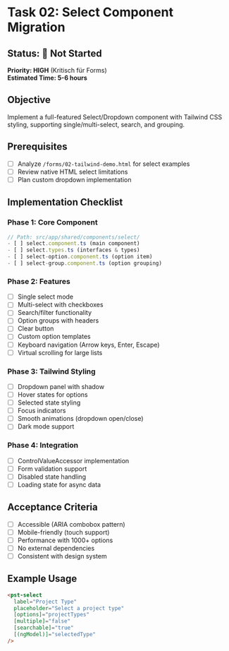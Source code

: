 # Task 02: Select Component Migration

## Status: 🔴 Not Started
**Priority: HIGH** (Kritisch für Forms)  
**Estimated Time: 5-6 hours**

## Objective
Implement a full-featured Select/Dropdown component with Tailwind CSS styling, supporting single/multi-select, search, and grouping.

## Prerequisites
- [ ] Analyze `/forms/02-tailwind-demo.html` for select examples
- [ ] Review native HTML select limitations
- [ ] Plan custom dropdown implementation

## Implementation Checklist

### Phase 1: Core Component
```typescript
// Path: src/app/shared/components/select/
- [ ] select.component.ts (main component)
- [ ] select.types.ts (interfaces & types)
- [ ] select-option.component.ts (option item)
- [ ] select-group.component.ts (option grouping)
```

### Phase 2: Features
- [ ] Single select mode
- [ ] Multi-select with checkboxes
- [ ] Search/filter functionality
- [ ] Option groups with headers
- [ ] Clear button
- [ ] Custom option templates
- [ ] Keyboard navigation (Arrow keys, Enter, Escape)
- [ ] Virtual scrolling for large lists

### Phase 3: Tailwind Styling
- [ ] Dropdown panel with shadow
- [ ] Hover states for options
- [ ] Selected state styling
- [ ] Focus indicators
- [ ] Smooth animations (dropdown open/close)
- [ ] Dark mode support

### Phase 4: Integration
- [ ] ControlValueAccessor implementation
- [ ] Form validation support
- [ ] Disabled state handling
- [ ] Loading state for async data

## Acceptance Criteria
- [ ] Accessible (ARIA combobox pattern)
- [ ] Mobile-friendly (touch support)
- [ ] Performance with 1000+ options
- [ ] No external dependencies
- [ ] Consistent with design system

## Example Usage
```html
<pst-select
  label="Project Type"
  placeholder="Select a project type"
  [options]="projectTypes"
  [multiple]="false"
  [searchable]="true"
  [(ngModel)]="selectedType"
/>
```
